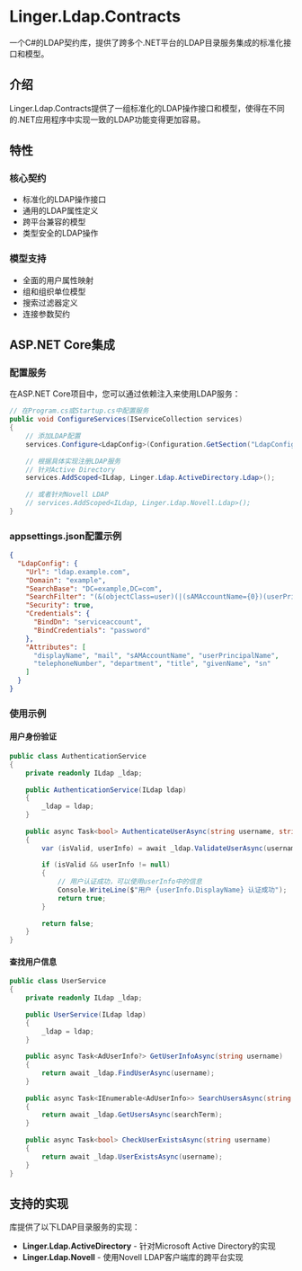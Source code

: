 ﻿# Linger.Ldap.Contracts

一个C#的LDAP契约库，提供了跨多个.NET平台的LDAP目录服务集成的标准化接口和模型。

## 介绍

Linger.Ldap.Contracts提供了一组标准化的LDAP操作接口和模型，使得在不同的.NET应用程序中实现一致的LDAP功能变得更加容易。

## 特性

### 核心契约
- 标准化的LDAP操作接口
- 通用的LDAP属性定义
- 跨平台兼容的模型
- 类型安全的LDAP操作

### 模型支持
- 全面的用户属性映射
- 组和组织单位模型
- 搜索过滤器定义
- 连接参数契约

## ASP.NET Core集成

### 配置服务

在ASP.NET Core项目中，您可以通过依赖注入来使用LDAP服务：

```csharp
// 在Program.cs或Startup.cs中配置服务
public void ConfigureServices(IServiceCollection services)
{
    // 添加LDAP配置
    services.Configure<LdapConfig>(Configuration.GetSection("LdapConfig"));
    
    // 根据具体实现注册LDAP服务
    // 针对Active Directory
    services.AddScoped<ILdap, Linger.Ldap.ActiveDirectory.Ldap>();
    
    // 或者针对Novell LDAP
    // services.AddScoped<ILdap, Linger.Ldap.Novell.Ldap>();
}
```

### appsettings.json配置示例

```json
{
  "LdapConfig": {
    "Url": "ldap.example.com",
    "Domain": "example",
    "SearchBase": "DC=example,DC=com",
    "SearchFilter": "(&(objectClass=user)(|(sAMAccountName={0})(userPrincipalName={0})(mail={0})))",
    "Security": true,
    "Credentials": {
      "BindDn": "serviceaccount",
      "BindCredentials": "password"
    },
    "Attributes": [
      "displayName", "mail", "sAMAccountName", "userPrincipalName", 
      "telephoneNumber", "department", "title", "givenName", "sn"
    ]
  }
}
```

### 使用示例

#### 用户身份验证

```csharp
public class AuthenticationService
{
    private readonly ILdap _ldap;
    
    public AuthenticationService(ILdap ldap)
    {
        _ldap = ldap;
    }
    
    public async Task<bool> AuthenticateUserAsync(string username, string password)
    {
        var (isValid, userInfo) = await _ldap.ValidateUserAsync(username, password);
        
        if (isValid && userInfo != null)
        {
            // 用户认证成功，可以使用userInfo中的信息
            Console.WriteLine($"用户 {userInfo.DisplayName} 认证成功");
            return true;
        }
        
        return false;
    }
}
```

#### 查找用户信息

```csharp
public class UserService
{
    private readonly ILdap _ldap;
    
    public UserService(ILdap ldap)
    {
        _ldap = ldap;
    }
    
    public async Task<AdUserInfo?> GetUserInfoAsync(string username)
    {
        return await _ldap.FindUserAsync(username);
    }
    
    public async Task<IEnumerable<AdUserInfo>> SearchUsersAsync(string searchTerm)
    {
        return await _ldap.GetUsersAsync(searchTerm);
    }
    
    public async Task<bool> CheckUserExistsAsync(string username)
    {
        return await _ldap.UserExistsAsync(username);
    }
}
```

## 支持的实现

库提供了以下LDAP目录服务的实现：

- **Linger.Ldap.ActiveDirectory** - 针对Microsoft Active Directory的实现
- **Linger.Ldap.Novell** - 使用Novell LDAP客户端库的跨平台实现